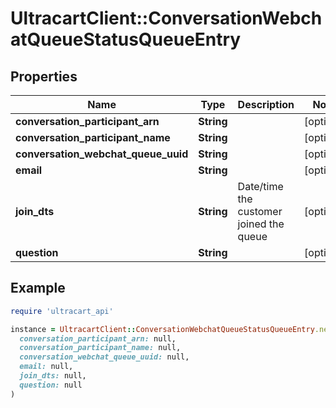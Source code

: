 # UltracartClient::ConversationWebchatQueueStatusQueueEntry

## Properties

| Name | Type | Description | Notes |
| ---- | ---- | ----------- | ----- |
| **conversation_participant_arn** | **String** |  | [optional] |
| **conversation_participant_name** | **String** |  | [optional] |
| **conversation_webchat_queue_uuid** | **String** |  | [optional] |
| **email** | **String** |  | [optional] |
| **join_dts** | **String** | Date/time the customer joined the queue | [optional] |
| **question** | **String** |  | [optional] |

## Example

```ruby
require 'ultracart_api'

instance = UltracartClient::ConversationWebchatQueueStatusQueueEntry.new(
  conversation_participant_arn: null,
  conversation_participant_name: null,
  conversation_webchat_queue_uuid: null,
  email: null,
  join_dts: null,
  question: null
)
```

